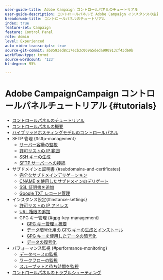 ```yaml
---
user-guide-title: Adobe Campaign コントロールパネルのチュートリアル
user-guide-description: コントロールパネルで Adobe Campaign インスタンスの主要なアセットを監視したり、管理タスクを実行したりする方法を説明します。
breadcrumb-title: コントロールパネルのチュートリアル
index: true
feature-set: Campaign
feature: Control Panel
role: Admin
level: Experienced
auto-video-transcripts: true
source-git-commit: ab0593ed8c17ecb3c069a5deda990913cf43d69b
workflow-type: tm+mt
source-wordcount: '123'
ht-degree: 95%

---
```



# Adobe CampaignCampaign コントロールパネルチュートリアル {#tutorials}

+ [コントロールパネルのチュートリアル](/help/control-panel-overview.md)
+ [コントロールパネルの概要](/help/get-started-with-control-panel.md)
+ [ハイブリッドホスティングモデルのコントロールパネル](/help/control-panel-for-hybrid-hosting-models.md)
+ SFTP 管理 {#sftp-management}
   + [サーバー容量の監視](/help/sftp-management/monitor-server-capacity.md)
   + [許可リストの IP 範囲](/help/sftp-management/allowlist-ip-range.md)
   + [SSH キーの生成](/help/sftp-management/generate-ssh-key.md)
   + [SFTP サーバーへの接続](/help/sftp-management/connect-to-sftp-server.md)
+ サブドメインと証明書 {#subdomains-and-certificates}
   + [完全なサブドメインデリゲーション](/help/subdomains-and-certificates/subdomain-delegation.md)
   + [CNAME を使用したサブドメインのデリゲート](/help/subdomains-and-certificates/delegate-subdomains-using-cname.md)
   + [SSL 証明書を追加](/help/subdomains-and-certificates/add-ssl-certificates.md)
   + [Google TXT レコード管理](/help/subdomains-and-certificates/google-txt-record-management.md)
+ インスタンス設定{#instance-settings}
   + [許可リストの IP アドレス](/help/instance-settings/allowlist-ip-adresses.md)
   + [URL 権限の追加](/help/instance-settings/add-url-permissions.md)
   + GPG キー管理 {#gpg-key-management}
      + [GPG キー管理 - 概要](/help/instance-settings/gpg-key-management/gpg-key-management-overview.md)
      + [データ暗号化用の GPG キーの生成とインストール](/help/instance-settings/gpg-key-management/generate-and-install-gpg-keys-for-data-encryption.md)
      + [GPG キーを使用したデータの暗号化](/help/instance-settings/gpg-key-management/use-a-gpg-key-to-encrypt-data.md)
      + [データの復号化](/help/instance-settings/gpg-key-management/decrypt-data.md)
+ パフォーマンス監視 {#performance-monitoring}
   + [データベースの監視](/help/performance-monitoring/monitor-databases.md)
   + [ワークフローの監視](/help/performance-monitoring/monitor-workflows.md)
   + [スループットと待ち時間を監視](/help/performance-monitoring/monitor-throughputs-and-latency.md)
+ [コントロールパネルのトラブルシューティング](/help/trouble-shooting.md)

